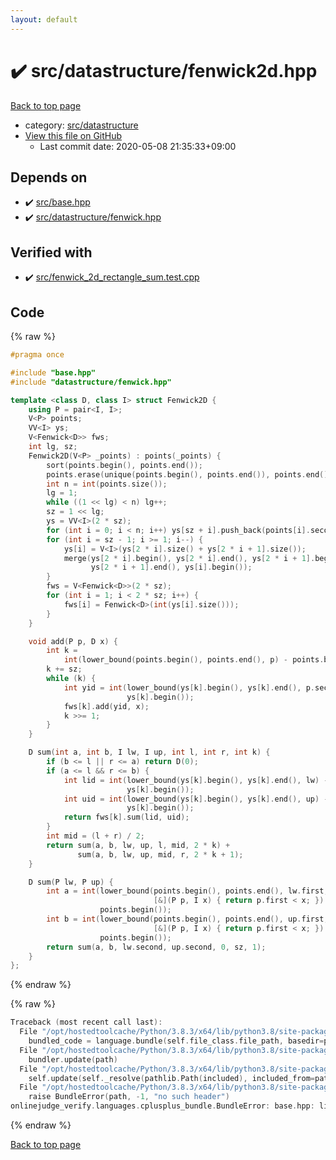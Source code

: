 ```yaml
---
layout: default
---
```


<!-- mathjax config similar to math.stackexchange -->
<script type="text/javascript" async
  src="https://cdnjs.cloudflare.com/ajax/libs/mathjax/2.7.5/MathJax.js?config=TeX-MML-AM_CHTML">
</script>
<script type="text/x-mathjax-config">
  MathJax.Hub.Config({
    TeX: { equationNumbers: { autoNumber: "AMS" }},
    tex2jax: {
      inlineMath: [ ['$','$'] ],
      processEscapes: true
    },
    "HTML-CSS": { matchFontHeight: false },
    displayAlign: "left",
    displayIndent: "2em"
  });
</script>

<script type="text/javascript" src="https://cdnjs.cloudflare.com/ajax/libs/jquery/3.4.1/jquery.min.js"></script>
<script src="https://cdn.jsdelivr.net/npm/jquery-balloon-js@1.1.2/jquery.balloon.min.js" integrity="sha256-ZEYs9VrgAeNuPvs15E39OsyOJaIkXEEt10fzxJ20+2I=" crossorigin="anonymous"></script>
<script type="text/javascript" src="../../../assets/js/copy-button.js"></script>
<link rel="stylesheet" href="../../../assets/css/copy-button.css" />


# :heavy_check_mark: src/datastructure/fenwick2d.hpp

<a href="../../../index.html">Back to top page</a>

* category: <a href="../../../index.html#057cdb199a48f765d2786c323ec11d3a">src/datastructure</a>
* <a href="{{ site.github.repository_url }}/blob/master/src/datastructure/fenwick2d.hpp">View this file on GitHub</a>
    - Last commit date: 2020-05-08 21:35:33+09:00




## Depends on

* :heavy_check_mark: <a href="../base.hpp.html">src/base.hpp</a>
* :heavy_check_mark: <a href="fenwick.hpp.html">src/datastructure/fenwick.hpp</a>


## Verified with

* :heavy_check_mark: <a href="../../../verify/src/fenwick_2d_rectangle_sum.test.cpp.html">src/fenwick_2d_rectangle_sum.test.cpp</a>


## Code

<a id="unbundled"></a>
{% raw %}
```cpp
#pragma once

#include "base.hpp"
#include "datastructure/fenwick.hpp"

template <class D, class I> struct Fenwick2D {
    using P = pair<I, I>;
    V<P> points;
    VV<I> ys;
    V<Fenwick<D>> fws;
    int lg, sz;
    Fenwick2D(V<P> _points) : points(_points) {
        sort(points.begin(), points.end());
        points.erase(unique(points.begin(), points.end()), points.end());
        int n = int(points.size());
        lg = 1;
        while ((1 << lg) < n) lg++;
        sz = 1 << lg;
        ys = VV<I>(2 * sz);
        for (int i = 0; i < n; i++) ys[sz + i].push_back(points[i].second);
        for (int i = sz - 1; i >= 1; i--) {
            ys[i] = V<I>(ys[2 * i].size() + ys[2 * i + 1].size());
            merge(ys[2 * i].begin(), ys[2 * i].end(), ys[2 * i + 1].begin(),
                  ys[2 * i + 1].end(), ys[i].begin());
        }
        fws = V<Fenwick<D>>(2 * sz);
        for (int i = 1; i < 2 * sz; i++) {
            fws[i] = Fenwick<D>(int(ys[i].size()));
        }
    }

    void add(P p, D x) {
        int k =
            int(lower_bound(points.begin(), points.end(), p) - points.begin());
        k += sz;
        while (k) {
            int yid = int(lower_bound(ys[k].begin(), ys[k].end(), p.second) -
                          ys[k].begin());
            fws[k].add(yid, x);
            k >>= 1;
        }
    }

    D sum(int a, int b, I lw, I up, int l, int r, int k) {
        if (b <= l || r <= a) return D(0);
        if (a <= l && r <= b) {
            int lid = int(lower_bound(ys[k].begin(), ys[k].end(), lw) -
                          ys[k].begin());
            int uid = int(lower_bound(ys[k].begin(), ys[k].end(), up) -
                          ys[k].begin());
            return fws[k].sum(lid, uid);
        }
        int mid = (l + r) / 2;
        return sum(a, b, lw, up, l, mid, 2 * k) +
               sum(a, b, lw, up, mid, r, 2 * k + 1);
    }

    D sum(P lw, P up) {
        int a = int(lower_bound(points.begin(), points.end(), lw.first,
                                [&](P p, I x) { return p.first < x; }) -
                    points.begin());
        int b = int(lower_bound(points.begin(), points.end(), up.first,
                                [&](P p, I x) { return p.first < x; }) -
                    points.begin());
        return sum(a, b, lw.second, up.second, 0, sz, 1);
    }
};

```
{% endraw %}

<a id="bundled"></a>
{% raw %}
```cpp
Traceback (most recent call last):
  File "/opt/hostedtoolcache/Python/3.8.3/x64/lib/python3.8/site-packages/onlinejudge_verify/docs.py", line 349, in write_contents
    bundled_code = language.bundle(self.file_class.file_path, basedir=pathlib.Path.cwd())
  File "/opt/hostedtoolcache/Python/3.8.3/x64/lib/python3.8/site-packages/onlinejudge_verify/languages/cplusplus.py", line 172, in bundle
    bundler.update(path)
  File "/opt/hostedtoolcache/Python/3.8.3/x64/lib/python3.8/site-packages/onlinejudge_verify/languages/cplusplus_bundle.py", line 282, in update
    self.update(self._resolve(pathlib.Path(included), included_from=path))
  File "/opt/hostedtoolcache/Python/3.8.3/x64/lib/python3.8/site-packages/onlinejudge_verify/languages/cplusplus_bundle.py", line 162, in _resolve
    raise BundleError(path, -1, "no such header")
onlinejudge_verify.languages.cplusplus_bundle.BundleError: base.hpp: line -1: no such header

```
{% endraw %}

<a href="../../../index.html">Back to top page</a>

